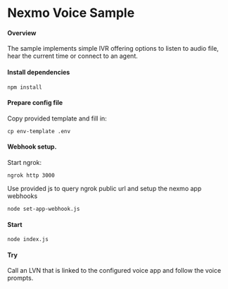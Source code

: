 # Nexmo Voice Sample

#### Overview

The sample implements simple IVR offering options to listen to audio file, hear the current time
or connect to an agent.  

#### Install dependencies
```
npm install
```

#### Prepare config file
Copy provided template and fill in:
```
cp env-template .env
```

#### Webhook setup.

Start ngrok:
```
ngrok http 3000 
```

Use provided js to query ngrok public url and setup the nexmo app webhooks
```
node set-app-webhook.js
```

#### Start

```
node index.js
```

#### Try

Call an LVN that is linked to the configured voice app and follow the voice prompts.
